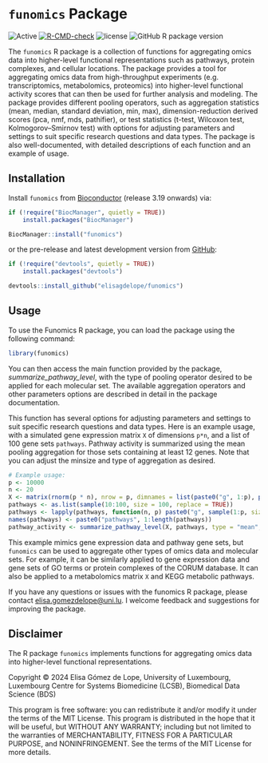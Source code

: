 # `funomics` Package

<!-- badges: start -->
![Active](https://img.shields.io/badge/status-active-brightgreen.svg)
[![R-CMD-check](https://github.com/r-lib/rcmdcheck/actions/workflows/R-CMD-check.yaml/badge.svg)](https://github.com/r-lib/rcmdcheck/actions/workflows/R-CMD-check.yaml)
![license](https://img.shields.io/badge/license-MIT-blue)
![GitHub R package version](https://img.shields.io/github/r-package/v/elisagdelope/funomics)
<!-- badges: end -->

The `funomics` R package is a collection of functions for aggregating omics data into higher-level functional representations such as pathways, protein complexes, and cellular locations. The package provides a tool for aggregating omics data from high-throughput experiments (e.g. transcriptomics, metabolomics, proteomics) into higher-level functional activity scores that can then be used for further analysis and modeling. 
The package provides different pooling operators, such as aggregation statistics (mean, median, standard deviation, min, max), dimension-reduction derived scores (pca, nmf, mds, pathifier), or test statistics (t-test, Wilcoxon test, Kolmogorov–Smirnov test) with options for adjusting parameters and settings to suit specific research questions and data types. The package is also well-documented, with detailed descriptions of each function and an example of usage.


## Installation

Install `funomics` from [Bioconductor](https://www.bioconductor.org/) (release 3.19 onwards) via:

``` r
if (!require("BiocManager", quietly = TRUE))
    install.packages("BiocManager")

BiocManager::install("funomics")
```

or the pre-release and latest development version from [GitHub](https://github.com/elisagdelope/funomics):

```R
if (!require("devtools", quietly = TRUE))
    install.packages("devtools")

devtools::install_github("elisagdelope/funomics") 
```


## Usage

To use the Funomics R package, you can load the package using the following command:

```R
library(funomics)
```

You can then access the main function provided by the package, _summarize_pathway_level_, with the type of pooling operator desired to be applied for each molecular set. The available aggregation operators and other parameters options are described in detail in the package documentation.

This function has several options for adjusting parameters and settings to suit specific research questions and data types. Here is an example usage, with a simulated gene expression matrix `X` of dimensions `p*n`, and a list of 100 gene sets `pathways`. Pathway activity is summarized using the mean pooling aggregation for those sets containing at least 12 genes. Note that you can adjust the minsize and type of aggregation as desired. 

```R
# Example usage:
p <- 10000
n <- 20
X <- matrix(rnorm(p * n), nrow = p, dimnames = list(paste0("g", 1:p), paste0("s", 1:n)))
pathways <- as.list(sample(10:100, size = 100, replace = TRUE))
pathways <- lapply(pathways, function(n, p) paste0("g", sample(1:p, size = n, replace = FALSE)), p)
names(pathways) <- paste0("pathways", 1:length(pathways))
pathway_activity <- summarize_pathway_level(X, pathways, type = "mean", minsize = 12)
```

This example mimics gene expression data and pathway gene sets, but `funomics` can be used to aggregate other types of omics data and molecular sets. For example, it can be similarly applied to gene expression data and gene sets of GO terms or protein complexes of the CORUM database. It can also be applied to a metabolomics matrix `X` and KEGG metabolic pathways.

If you have any questions or issues with the funomics R package, please contact <elisa.gomezdelope@uni.lu>. I welcome feedback and suggestions for improving the package.


## Disclaimer

The R package `funomics` implements functions for aggregating omics data into higher-level functional representations.

Copyright &copy; 2024 Elisa Gómez de Lope, University of Luxembourg, Luxembourg Centre for Systems Biomedicine (LCSB), Biomedical Data Science (BDS)

This program is free software: you can redistribute it and/or modify it under the terms of the MIT License. This program is distributed in the hope that it will be useful, but WITHOUT ANY WARRANTY; including but not limited to the warranties of MERCHANTABILITY, FITNESS FOR A PARTICULAR PURPOSE, and NONINFRINGEMENT. See the terms of the MIT License for more details.

